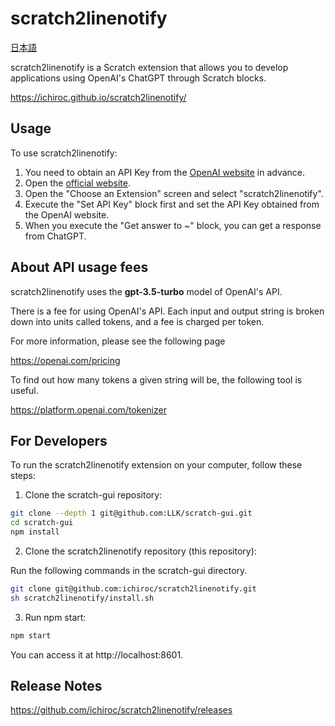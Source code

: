 # scratch2linenotify

[日本語](README.ja.md)

scratch2linenotify is a Scratch extension that allows you to develop applications using OpenAI's ChatGPT through Scratch blocks.

https://ichiroc.github.io/scratch2linenotify/

## Usage

To use scratch2linenotify:

1. You need to obtain an API Key from the [OpenAI website](https://openai.com/) in advance.
1. Open the [official website](https://ichiroc.github.io/scratch2linenotify/).
1. Open the "Choose an Extension" screen and select "scratch2linenotify".
1. Execute the "Set API Key" block first and set the API Key obtained from the OpenAI website.
1. When you execute the "Get answer to ~" block, you can get a response from ChatGPT.

## About API usage fees

scratch2linenotify uses the **gpt-3.5-turbo** model of OpenAI's API.

There is a fee for using OpenAI's API.
Each input and output string is broken down into units called tokens, and a fee is charged per token.

For more information, please see the following page

https://openai.com/pricing

To find out how many tokens a given string will be, the following tool is useful.

https://platform.openai.com/tokenizer

## For Developers

To run the scratch2linenotify extension on your computer, follow these steps:

1. Clone the scratch-gui repository:

```sh
git clone --depth 1 git@github.com:LLK/scratch-gui.git
cd scratch-gui
npm install
```

2. Clone the scratch2linenotify repository (this repository):

Run the following commands in the scratch-gui directory.

```sh
git clone git@github.com:ichiroc/scratch2linenotify.git
sh scratch2linenotify/install.sh
```

3. Run npm start:

```sh
npm start
```

You can access it at http://localhost:8601.

## Release Notes

https://github.com/ichiroc/scratch2linenotify/releases
